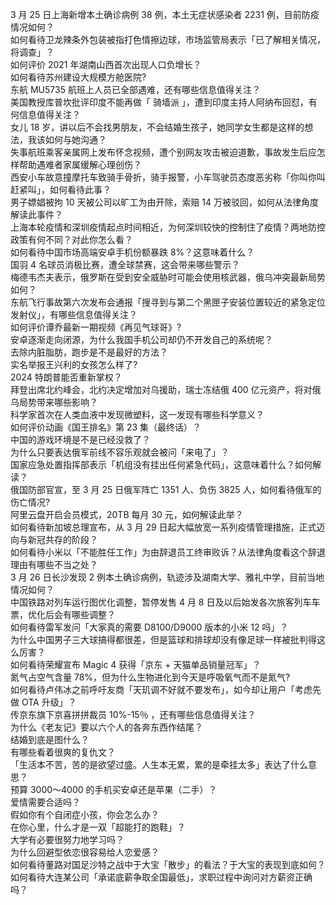 3 月 25 日上海新增本土确诊病例 38 例，本土无症状感染者 2231 例，目前防疫情况如何？  
如何看待卫龙辣条外包装被指打色情擦边球，市场监管局表示「已了解相关情况，将调查」？  
如何评价 2021 年湖南山西首次出现人口负增长？  
如何看待苏州建设大规模方舱医院?  
东航 MU5735 航班上人员已全部遇难，还有哪些信息值得关注？  
美国教授库普坎批评印度不能再做「 骑墙派 」，遭到印度主持人阿纳布回怼，有何信息值得关注？  
女儿 18 岁，讲以后不会找男朋友，不会结婚生孩子，她同学女生都是这样的想法，我该如何与她沟通？  
失事航班乘客亲属网上发布怀念视频，遭个别网友攻击被迫道歉，事故发生后应怎样帮助遇难者家属缓解心理创伤？  
西安小车故意撞摩托车致骑手骨折，骑手报警，小车驾驶员态度恶劣称「你叫你叫赶紧叫」，如何看待此事？  
男子嫖娼被拘 10 天被公司以旷工为由开除，索赔 14 万被驳回，如何从法律角度解读此事件？  
上海本轮疫情和深圳疫情起点时间相近，为何深圳较快的控制住了疫情？两地防控政策有何不同？对此你怎么看？  
如何看待中国市场高端安卓手机份额暴跌 8%？这意味着什么？  
国羽 4 名球员消极比赛，遭全球禁赛，这会带来哪些警示？  
梅德韦杰夫表示，俄罗斯在受到安全威胁时可能会使用核武器，俄乌冲突最新局势如何？  
东航飞行事故第六次发布会通报「搜寻到与第二个黑匣子安装位置较近的紧急定位发射仪」，有哪些信息值得关注？  
如何评价谭乔最新一期视频《再见气球哥》?  
安卓逐渐走向闭源，为什么我国手机公司却仍不开发自己的系统呢？  
去除内脏脂肪，跑步是不是最好的方法？  
实名举报王兴利的女孩怎么样了?  
2024 特朗普能否重新掌权？  
拜登出席北约峰会，北约决定增加对乌援助，瑞士冻结俄 400 亿元资产，将对俄乌局势带来哪些影响？  
科学家首次在人类血液中发现微塑料，这一发现有哪些科学意义？  
如何评价动画《国王排名》第 23 集（最终话）？  
中国的游戏环境是不是已经没救了？  
为什么只要表达俄军前线不容乐观就会被问「来电了」？  
国家应急处置指挥部表示「机组没有挂出任何紧急代码」，这意味着什么？如何解读？  
俄国防部官宣，至 3 月 25 日俄军阵亡 1351 人、负伤 3825 人，如何看待俄军的伤亡情况?  
阿里云盘开启会员模式，20TB 每月 30 元，如何解读此举？  
如何看待新加坡总理宣布，从 3 月 29 日起大幅放宽一系列疫情管理措施，正式迈向与新冠共存的阶段？  
如何看待小米以「不能胜任工作」为由辞退员工终审败诉？从法律角度看这个辞退理由有哪些不当之处？  
3 月 26 日长沙发现 2 例本土确诊病例，轨迹涉及湖南大学、雅礼中学，目前当地情况如何？  
中国铁路对列车运行图优化调整，暂停发售 4 月 8 日及以后始发各次旅客列车车票，优化后会有哪些调整？  
如何看待雷军发问「大家真的需要 D8100/D9000 版本的小米 12 吗」？  
为什么中国男子三大球搞得都很差，但是篮球和排球却没有像足球一样被批判得这么厉害？  
如何看待荣耀宣布 Magic 4 获得「京东 + 天猫单品销量冠军」？  
氮气占空气含量 78%，但为什么生物进化到今天是呼吸氧气而不是氮气?  
如何看待卢伟冰之前呼吁友商「天玑调不好就不要发布」，如今却让用户「考虑先做 OTA 升级」？  
传京东旗下京喜拼拼裁员 10%-15％ ，还有哪些信息值得关注？  
为什么《老友记》要以六个人的各奔东西作结尾？  
结婚到底是图什么？  
有哪些看着很爽的复仇文？  
「生活本不苦，苦的是欲望过盛。人生本无累，累的是牵挂太多」表达了什么意思？  
预算 3000～4000 的手机买安卓还是苹果（二手）？  
爱情需要合适吗？  
假如你有个自闭症小孩，你会怎么办？  
在你心里，什么才是一双「超能打的跑鞋」？  
大学有必要很努力地学习吗？  
为什么回避型依恋很容易给人恋爱感？  
如何看待董路对国足沙特之战中于大宝「散步」的看法？于大宝的表现到底如何？  
如何看待大连某公司「承诺底薪争取全国最低」，求职过程中询问对方薪资正确吗？  
